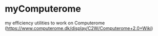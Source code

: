 # myComputerome
my efficiency utilities to work on Computerome (https://www.computerome.dk/display/C2W/Computerome+2.0+Wiki)
